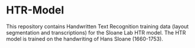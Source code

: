 # HTR-Model
This repository contains Handwritten Text Recognition training data (layout segmentation and transcriptions) for the Sloane Lab HTR model. The HTR model is trained on the handwriting of Hans Sloane (1660-1753). 
